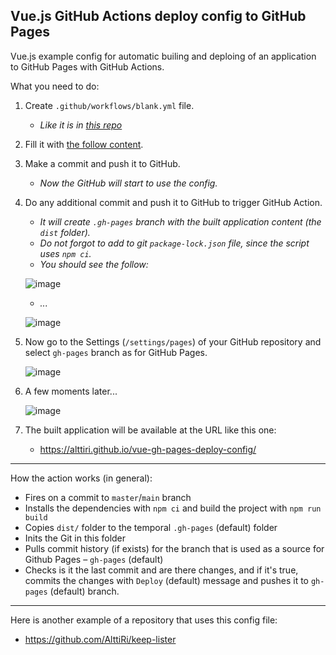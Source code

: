 
## Vue.js GitHub Actions deploy config to GitHub Pages

Vue.js example config for automatic builing and deploing of an application to GitHub Pages with GitHub Actions.

What you need to do:

1. Create `.github/workflows/blank.yml` file.
    - _Like it is in [this repo](https://github.com/AlttiRi/vue-gh-pages-deploy-config)_
2. Fill it with [the follow content](https://github.com/AlttiRi/vue-gh-pages-deploy-config/blob/master/.github/workflows/blank.yml).
3. Make a commit and push it to GitHub.
    - _Now the GitHub will start to use the config._
4. Do any additional commit and push it to GitHub to trigger GitHub Action. 
    - _It will create `.gh-pages` branch with the built application content (the `dist` folder)._    
    - _Do not forgot to add to git `package-lock.json` file, since the script uses `npm ci`._
    - _You should see the follow:_
    
    ![image](https://user-images.githubusercontent.com/16310547/211168995-2eea663f-25f1-45a8-893d-9549e779d9b3.png)
    - _..._
    
    ![image](https://user-images.githubusercontent.com/16310547/211168429-4396a892-b80d-41e9-9b13-48699d038661.png)

5. Now go to the Settings (`/settings/pages`) of your GitHub repository and select `gh-pages` branch as for GitHub Pages.
    
    ![image](https://user-images.githubusercontent.com/16310547/211168472-236d87c0-1d66-42ea-8acf-133dcf62ddb6.png)
    
6. A few moments later...

    ![image](https://user-images.githubusercontent.com/16310547/211168497-cb421fc5-d654-457a-9a83-fbbbf54f9e8d.png)
    
7. The built application will be available at the URL like this one:
    - https://alttiri.github.io/vue-gh-pages-deploy-config/

---

How the action works (in general):
- Fires on a commit to `master`/`main` branch
- Installs the dependencies with `npm ci` and build the project with `npm run build`
- Copies `dist/` folder to the temporal `.gh-pages` (default) folder
- Inits the Git in this folder
- Pulls commit history (if exists) for the branch that is used as a source for Github Pages – `gh-pages` (default)
- Checks is it the last commit and are there changes, and if it's true, commits the changes with `Deploy` (default) message and pushes it to `gh-pages` (default) branch.

---

Here is another example of a repository that uses this config file: 
 - https://github.com/AlttiRi/keep-lister
